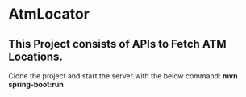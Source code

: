 # AtmLocator

## This Project consists of APIs to Fetch ATM Locations.

Clone the project and start the server with the below command:
**mvn spring-boot:run**
